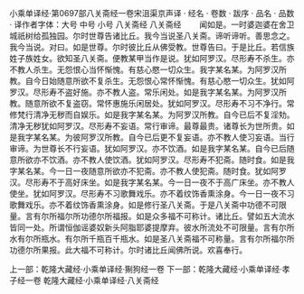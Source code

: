 小乘单译经·第0697部八关斋经一卷宋沮渠京声译
· 经名 · 卷数 · 跋序
· 品名 · 品数 · 译作者字体：大号 中号 小号
八关斋经
八关斋经
　　闻如是。一时婆迦婆在舍卫城祇树给孤独园。尔时世尊告诸比丘。我今当说圣八关斋。谛听谛听。善思念之。我今当说。对曰。如是世尊。尔时彼比丘从佛受教。世尊告曰。于是比丘。若信族姓子族姓女。欲知圣八关斋。便教某甲当作是说。犹如阿罗汉。尽形寿不杀生。亦不教人杀生。无怨恨心当怀惭愧。有慈心愍一切众生。我字某名某。为阿罗汉所教。自今日始随意所欲不复杀生。无怨恨心常怀惭愧。有慈心愍一切众生。犹如阿罗汉。尽形寿不盗好施。亦不教人盗。常乐闲处。如是我字某名某。为阿罗汉所教。随意所欲不复盗窃。常怀惠施乐闲居处。犹如阿罗汉。尽形寿不习不净行。常修梵行清净无秽而自娱乐。如是我字某名某。为阿罗汉所教。自今已后不复淫劮。清净无秽犹如阿罗汉。尽形寿不妄语。常行审谛。最尊最贵。诸尊长为世所贵。如是我字某名某。为彼阿罗汉所教。自今已后更不复妄语。亦不教人使习妄语。当行审谛。为世尊长不行妄语。犹如阿罗汉。亦不饮酒。如是我字某名某。自今已后随意所欲亦不饮酒。亦不教人使饮酒。犹如阿罗汉。尽形寿不犯斋。随时食。如是我字某名某。今一日一夜随意所欲亦不犯斋。亦不教人使犯斋。随时食。犹如阿罗汉。尽形寿不于高好床坐。如是我字某名某。今一日一夜不于高广床坐。亦不教人使坐。犹如阿罗汉。尽形寿不习歌舞戏乐。亦不着纹饰香熏涂身。今一日一夜不习歌舞戏乐。亦不着纹饰香熏涂身。如是修行圣八关斋。于是八关斋中功德不可限量。言有尔所福尔所功德尔所福报。如是众多福不可称计。诸比丘。譬如五大流水皆同一处。所谓恒伽谣婆奴新头阿脂耶婆提摩弃。彼水所流处不可限量。言有尔所水有尔所瓶水。有尔所千瓶百千瓶水。如是圣八关斋福不可称量。言有尔所福尔所功德尔所果报。此大福不可称计。尔时诸比丘闻佛所说。欢喜奉行。

上一部：乾隆大藏经·小乘单译经·猘狗经一卷
下一部：乾隆大藏经·小乘单译经·孝子经一卷
乾隆大藏经·小乘单译经·八关斋经
